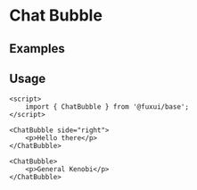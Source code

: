 <script>
	import Example from './Example.svelte';
</script>

# Chat Bubble

## Examples

<Example />

## Usage

```svelte
<script>
	import { ChatBubble } from '@fuxui/base';
</script>

<ChatBubble side="right">
	<p>Hello there</p>
</ChatBubble>

<ChatBubble>
	<p>General Kenobi</p>
</ChatBubble>
```
